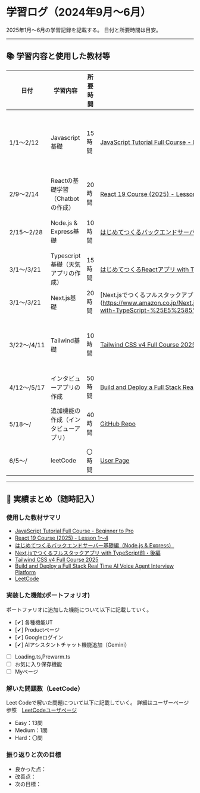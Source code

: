 # 学習ログ（2024年9月〜6月）
2025年1月〜6月の学習記録を記載する。
日付と所要時間は目安。

---

## 📚 学習内容と使用した教材等

| 日付       | 学習内容                       | 所要時間 | 使用教材 / リンク             | メモ・感想                           |
|------------|-------------------------------|----------|-------------------------------|--------------------------------------|
| 1/1〜2/12 | Javascript基礎     | 15時間   | [JavaScript Tutorial Full Course - Beginner to Pro](https://www.youtube.com/watch?v=EerdGm-ehJQ&t=34112s&ab_channel=SuperSimpleDev)       | ハンズオンでじゃんけんゲーム、Amazonの商品、カートページの作成。Javascriptの基礎に加え、gitの基礎学習。                |
| 2/9〜2/14 | Reactの基礎学習（Chatbotの作成）     | 20時間   | [React 19 Course (2025) - Lesson 1〜4](https://www.youtube.com/watch?v=ZXIN4Nee5JU&list=PLEPye7A7EcQbx63913WQBhLSOtaSR2sPn&ab_channel=SuperSimpleDev)       | 投稿者に追いついてしまったので、別の教材を探す必要あり。                |
| 2/15〜2/28 | Node.js & Express基礎     | 10時間   | [はじめてつくるバックエンドサーバー基礎編（Node.js & Express）](https://www.amazon.co.jp/%E3%81%AF%E3%81%98%E3%82%81%E3%81%A6%E3%81%A4%E3%81%8F%E3%82%8B%E3%83%90%E3%83%83%E3%82%AF%E3%82%A8%E3%83%B3%E3%83%89%E3%82%B5%E3%83%BC%E3%83%90%E3%83%BC%EF%BC%88Node-js-Express%EF%BC%89-mod728-ebook/dp/B09HQZ1BW8)       | ハンズオンでフォームを作って、レスポンスを見たりなど。               |
| 3/1〜/3/21 | Typescript基礎（天気アプリの作成）     | 15時間   | [はじめてつくるReactアプリ with TypeScript](https://www.amazon.co.jp/%E3%81%AF%E3%81%98%E3%82%81%E3%81%A6%E3%81%A4%E3%81%8F%E3%82%8BReact%E3%82%A2%E3%83%97%E3%83%AA-TypeScript-mod728-ebook/dp/B094Z1R281)       | APIを叩く練習。                |
| 3/1〜/3/21 | Next.js基礎     | 20時間   | [Next.jsでつくるフルスタックアプリ with TypeScript前・後編(https://www.amazon.co.jp/Next.js%25E3%2581%25A7%25E3%2581%25A4%25E3%2581%258F%25E3%2582%258B%25E3%2583%2595%25E3%2583%25AB%25E3%2582%25B9%25E3%2582%25BF%25E3%2583%2583%25E3%2582%25AF%25E3%2582%25A2%25E3%2583%2597%25E3%2583%25AA-with-TypeScript-%25E5%2585%25A82%25E5%25B7%25BB/dp/B0BF4948VK) ]      | ログイン機能のあるECサイトを作るなど。                |
| 3/22〜/4/11| Tailwind基礎     | 10時間   | [Tailwind CSS v4 Full Course 2025](https://www.youtube.com/watch?v=6biMWgD6_JY&list=WL&index=3&ab_channel=JavaScriptMastery)       | 色々、コースを探して、これに行き着いた。Tailwind最初は難しく感じたが、JSXにスタイルを直接書き込めて便利 |
| 4/12〜/5/17| インタビューアプリの作成     | 50時間   | [Build and Deploy a Full Stack Real Time AI Voice Agent Interview Platform](https://www.youtube.com/watch?v=8GK8R77Bd7g&t=10775s&ab_channel=JavaScriptMastery)       |より、複雑なことにチャレンジしたくて始めた。  |
| 5/18〜/    | 追加機能の作成（インタビューアプリ）     | 40時間   | [GitHub Repo](https://github.com/yony-1145/ai_mock_interviews)       | 機能追加（GitHub Actions,unit test(JEST),Productページ,Google認証,チャットボット）  | 週1を目安に機能追加を行うこと。|
| 6/5〜/     | leetCode     | 〇時間   | [User Page](https://leetcode.com/u/yony-1145/)       | easy13問 medium 1）  | 週に5〜6問を目安に解いていく。|

---

## 🧾 実績まとめ（随時記入）

### 使用した教材サマリ
- [JavaScript Tutorial Full Course - Beginner to Pro](https://www.youtube.com/watch?v=EerdGm-ehJQ&t=34112s&ab_channel=SuperSimpleDev)
- [React 19 Course (2025) - Lesson 1〜4](https://www.youtube.com/watch?v=ZXIN4Nee5JU&list=PLEPye7A7EcQbx63913WQBhLSOtaSR2sPn&ab_channel=SuperSimpleDev)
- [はじめてつくるバックエンドサーバー基礎編（Node.js & Express）](https://www.amazon.co.jp/%E3%81%AF%E3%81%98%E3%82%81%E3%81%A6%E3%81%A4%E3%81%8F%E3%82%8B%E3%83%90%E3%83%83%E3%82%AF%E3%82%A8%E3%83%B3%E3%83%89%E3%82%B5%E3%83%BC%E3%83%90%E3%83%BC%EF%BC%88Node-js-Express%EF%BC%89-mod728-ebook/dp/B09HQZ1BW8)
- [Next.jsでつくるフルスタックアプリ with TypeScript前・後編](https://www.amazon.co.jp/Next.js%25E3%2581%25A7%25E3%2581%25A4%25E3%2581%258F%25E3%2582%258B%25E3%2583%2595%25E3%2583%25AB%25E3%2582%25B9%25E3%2582%25BF%25E3%2583%2583%25E3%2582%25AF%25E3%2582%25A2%25E3%2583%2597%25E3%2583%25AA-with-TypeScript-%25E5%2585%25A82%25E5%25B7%25BB/dp/B0BF4948VK)
- [Tailwind CSS v4 Full Course 2025](https://www.youtube.com/watch?v=6biMWgD6_JY&list=WL&index=3&ab_channel=JavaScriptMastery) 
- [Build and Deploy a Full Stack Real Time AI Voice Agent Interview Platform](https://www.youtube.com/watch?v=8GK8R77Bd7g&t=10775s&ab_channel=JavaScriptMastery)
- [LeetCode](https://leetcode.com/u/yony-1145/)

### 実装した機能(ポートフォリオ)
ポートファリオに追加した機能について以下に記載していく。
- [✔︎] 各種機能UT
- [✔︎] Productページ
- [✔︎] Googleログイン
- [✔︎] AIアシスタントチャット機能追加（Gemini）
- [ ] Loading.ts,Prewarm.ts 
- [ ] お気に入り保存機能
- [ ] Myページ

### 解いた問題数（LeetCode）
Leet Codeで解いた問題について以下に記載していく。
詳細はユーザーページ参照　[LeetCodeユーザページ](https://leetcode.com/u/yony-1145/)
- Easy：13問
- Medium：1問
- Hard：〇問

### 振り返りと次の目標
- 良かった点：
- 改善点：
- 次の目標：
